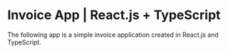 # Invoice App | React.js + TypeScript

The following app is a simple invoice application created in React.js and TypeScript.
